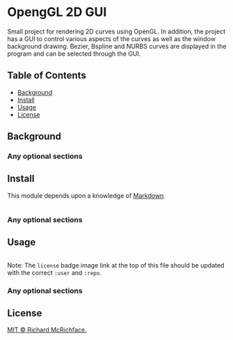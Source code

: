 # OpengGL 2D GUI


Small project for rendering 2D curves using OpenGL. In addition, the project has a GUI to control various aspects of the curves as well as the window background drawing. Bezier, Bspline and NURBS curves are displayed in the program and can be selected through the GUI. 

## Table of Contents

- [Background](#background)
- [Install](#install)
- [Usage](#usage)
- [License](#license)



## Background

### Any optional sections

## Install

This module depends upon a knowledge of [Markdown]().

```
```

### Any optional sections

## Usage

```
```

Note: The `license` badge image link at the top of this file should be updated with the correct `:user` and `:repo`.

### Any optional sections


## License

[MIT © Richard McRichface.](../LICENSE)